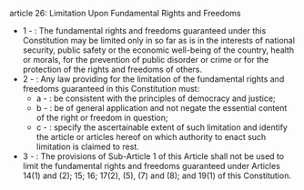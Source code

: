 article 26: Limitation Upon Fundamental Rights and Freedoms

<ul>
			<li>1 - : The fundamental rights and freedoms guaranteed under this Constitution may be limited only in so far as is in the interests of national security, public safety or the economic well-being of the country, health or morals, for the prevention of public disorder or crime or for the protection of the rights and freedoms of others.<ul>
			</ul></li>			<li>2 - : Any law providing for the limitation of the fundamental rights and freedoms guaranteed in this Constitution must:<ul>
						<li>a - : be consistent with the principles of democracy and justice;<ul>
						</ul></li>						<li>b - : be of general application and not negate the essential content of the right or freedom in question;<ul>
						</ul></li>						<li>c - : specify the ascertainable extent of such limitation and identify the article or articles hereof on which authority to enact such limitation is claimed to rest.<ul>
						</ul></li>			</ul></li>			<li>3 - : The provisions of Sub-Article 1 of this Article shall not be used to limit the fundamental rights and freedoms guaranteed under Articles 14(1) and (2); 15; 16; 17(2), (5), (7) and (8); and
19(1) of this Constitution.<ul>
			</ul></li></ul>